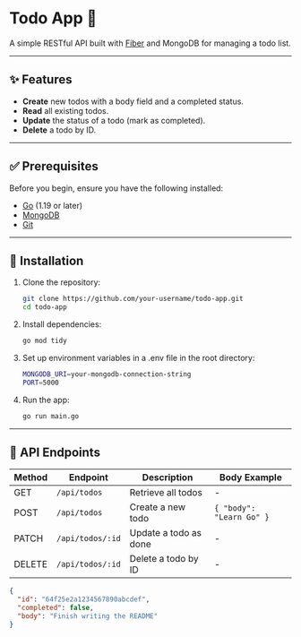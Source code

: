 # Todo App 🚀

A simple RESTful API built with [Fiber](https://gofiber.io/) and MongoDB for managing a todo list.

---

## ✨ Features

- **Create** new todos with a body field and a completed status.
- **Read** all existing todos.
- **Update** the status of a todo (mark as completed).
- **Delete** a todo by ID.

---

## ✅ Prerequisites

Before you begin, ensure you have the following installed:

- [Go](https://go.dev/) (1.19 or later)
- [MongoDB](https://www.mongodb.com/)
- [Git](https://git-scm.com/)

---

## 🚀 Installation

1. Clone the repository:
   ```bash
   git clone https://github.com/your-username/todo-app.git
   cd todo-app

2. Install dependencies:
    ```bash
    go mod tidy

3. Set up environment variables in a .env file in the root directory:
    ```bash
    MONGODB_URI=your-mongodb-connection-string
    PORT=5000

4. Run the app:
    ```bash
    go run main.go
    
---

## 🔗 API Endpoints
| Method | Endpoint         | Description              | Body Example                       |
|--------|------------------|--------------------------|-------------------------------------|
| GET    | `/api/todos`     | Retrieve all todos       | -                                   |
| POST   | `/api/todos`     | Create a new todo        | `{ "body": "Learn Go" }`           |
| PATCH  | `/api/todos/:id` | Update a todo as done    | -                                   |
| DELETE | `/api/todos/:id` | Delete a todo by ID      | -                                   |

```json
{
  "id": "64f25e2a1234567890abcdef",
  "completed": false,
  "body": "Finish writing the README"
}

